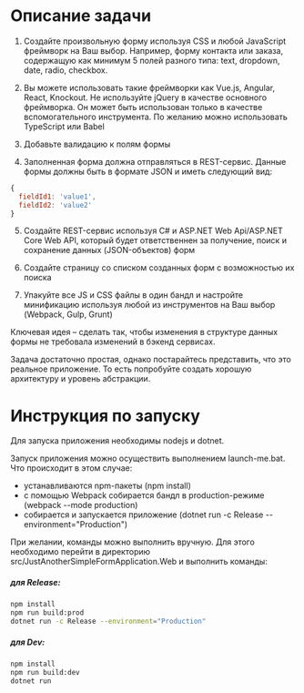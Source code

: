 # Описание задачи
1. Создайте произвольную форму используя CSS и любой JavaScript фреймворк на Ваш выбор. Например, форму контакта или заказа, содержащую как минимум 5 полей разного типа: text, dropdown, date, radio, checkbox.

2. Вы можете использовать такие фреймворки как Vue.js, Angular, React, Knockout. Не используйте jQuery в качестве основного фреймворка. Он может быть использован только в качестве вспомогательного инструмента. По желанию можно использовать TypeScript или Babel

3. Добавьте валидацию к полям формы

4. Заполненная форма должна отправляться в REST-сервис. Данные формы должны быть в формате JSON и иметь следующий вид:
```javascript
{
  fieldId1: 'value1',
  fieldId2: 'value2'
}
```
5. Создайте REST-сервис используя C# и ASP.NET Web Api/ASP.NET Core Web API, который будет ответственнен за получение, поиск и сохранение данных (JSON-объектов) форм

6. Создайте страницу со списком созданных форм с возможностью их поиска

7. Упакуйте все JS и CSS файлы в один бандл и настройте минификацию используя любой из инструментов на Ваш выбор (Webpack, Gulp, Grunt)

Ключевая идея – сделать так, чтобы изменения в структуре данных формы не требовала изменений в бэкенд сервисах.

Задача достаточно простая, однако постарайтесь представить, что это реальное приложение. То есть попробуйте создать хорошую архитектуру и уровень абстракции.

# Инструкция по запуску
Для запуска приложения необходимы nodejs и dotnet.

Запуск приложения можно осуществить выполнением launch-me.bat. Что происходит в этом случае:
- устанавливаются npm-пакеты (npm install)
- с помощью Webpack собирается бандл в production-режиме (webpack --mode production)
- собирается и запускается приложение (dotnet run -c Release --environment="Production")  
  
При желании, команды можно выполнить вручную. Для этого необходимо перейти в директорию src/JustAnotherSimpleFormApplication.Web и выполнить команды:  
##### для Release: 
```bash
npm install  
npm run build:prod  
dotnet run -c Release --environment="Production"  
```

##### для Dev:  
```bash
npm install  
npm run build:dev  
dotnet run  
```
